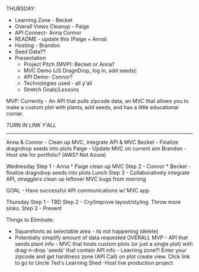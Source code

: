 THURSDAY:

- Learning Zone - Becket
- Overall Views Cleanup - Paige
- API Connect- Anna Connor 
- README - update this (Paige + Anna) 
- Hosting - Brandon
- Seed Data??
- Presentation
  - Project Pitch (MVP): Becket or Anna?
  - MVC Demo (JS DragnDrop, log in, add seeds): 
  - API Demo- Connor?
  - Technologies used - all y'all 
  - Stretch Goals/Lessons



MVP: Currently - An API that pulls zipcode data, an MVC that allows you to make a custom plot with plants, add seeds, and has a little educational corner. 

*TURN IN LINK Y'ALL*

--------------------------------------------------
<!-- links for drag n drop:
https://htmldom.dev/drag-and-drop-element-in-a-list/
https://htmldom.dev/drag-and-drop-table-column/
https://htmldom.dev/drag-and-drop-table-row/ -->


<!-- Plan - Create successful drag and drop interface for plants in plot -->


Anna & Connor - Clean up MVC, integrate API & MVC
Becket - Finalize dragndrop seeds into plots
Paige - Update MVC on current aim
Brandon - Host site for portfolio? (AWS? Not Azure)

Wednesday
Step 1 - Anna * Paige clean up MVC
Step 2 - Connor * Becket - finalize dragndrop seeds into plots
Lunch
Step 3 - Collaboratively integrate API, stragglers clean up leftover MVC bugs from morning

GOAL - Have successful API communications w/ MVC app


Thursday
Step 1 - TBD
Step 2 - Cry/Improve layout/styling. Throw more sinks.
Step 3 - Present


Things to Eliminate:
 - Squarefoots as selectable area - its not happening (delete)
 - Potentially simplify amount of data requested
OVERALL MVP - API that sends plant info - MVC that hosts custom plots (or just a single plot) with drag-n-drop 'seeds' that contain API info - Learning zone?! Enter your zipcode and get hardiness zone (API Call) on plot create view. Click link to go to Uncle Ted's Learning Shed
-Host live production project